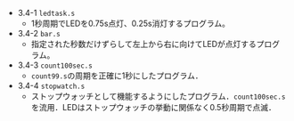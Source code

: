 - 3.4-1 `ledtask.s`
  - 1秒周期でLEDを0.75s点灯、0.25s消灯するプログラム。
- 3.4-2 `bar.s`
  - 指定された秒数だけずらして左上から右に向けてLEDが点灯するプログラム。
- 3.4-3 `count100sec.s`
  - `count99.s`の周期を正確に1秒にしたプログラム．
- 3.4-4 `stopwatch.s`
  - ストップウォッチとして機能するようにしたプログラム．`count100sec.s`を流用．LEDはストップウォッチの挙動に関係なく0.5秒周期で点滅．
